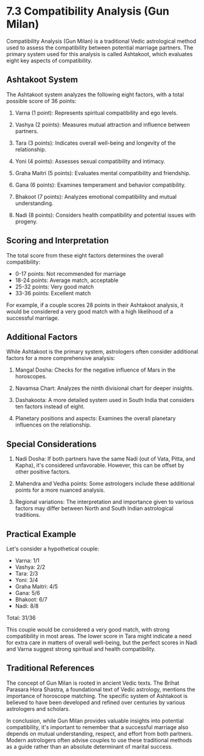 # 7.3 Compatibility Analysis (Gun Milan)

Compatibility Analysis (Gun Milan) is a traditional Vedic astrological method used to assess the compatibility between potential marriage partners. The primary system used for this analysis is called Ashtakoot, which evaluates eight key aspects of compatibility.

## Ashtakoot System

The Ashtakoot system analyzes the following eight factors, with a total possible score of 36 points:

1. Varna (1 point): Represents spiritual compatibility and ego levels.

2. Vashya (2 points): Measures mutual attraction and influence between partners.

3. Tara (3 points): Indicates overall well-being and longevity of the relationship.

4. Yoni (4 points): Assesses sexual compatibility and intimacy.

5. Graha Maitri (5 points): Evaluates mental compatibility and friendship.

6. Gana (6 points): Examines temperament and behavior compatibility.

7. Bhakoot (7 points): Analyzes emotional compatibility and mutual understanding.

8. Nadi (8 points): Considers health compatibility and potential issues with progeny.

## Scoring and Interpretation

The total score from these eight factors determines the overall compatibility:

- 0-17 points: Not recommended for marriage
- 18-24 points: Average match, acceptable
- 25-32 points: Very good match
- 33-36 points: Excellent match

For example, if a couple scores 28 points in their Ashtakoot analysis, it would be considered a very good match with a high likelihood of a successful marriage.

## Additional Factors

While Ashtakoot is the primary system, astrologers often consider additional factors for a more comprehensive analysis:

1. Mangal Dosha: Checks for the negative influence of Mars in the horoscopes.

2. Navamsa Chart: Analyzes the ninth divisional chart for deeper insights.

3. Dashakoota: A more detailed system used in South India that considers ten factors instead of eight.

4. Planetary positions and aspects: Examines the overall planetary influences on the relationship.

## Special Considerations

1. Nadi Dosha: If both partners have the same Nadi (out of Vata, Pitta, and Kapha), it's considered unfavorable. However, this can be offset by other positive factors.

2. Mahendra and Vedha points: Some astrologers include these additional points for a more nuanced analysis.

3. Regional variations: The interpretation and importance given to various factors may differ between North and South Indian astrological traditions.

## Practical Example

Let's consider a hypothetical couple:

- Varna: 1/1
- Vashya: 2/2
- Tara: 2/3
- Yoni: 3/4
- Graha Maitri: 4/5
- Gana: 5/6
- Bhakoot: 6/7
- Nadi: 8/8

Total: 31/36

This couple would be considered a very good match, with strong compatibility in most areas. The lower score in Tara might indicate a need for extra care in matters of overall well-being, but the perfect scores in Nadi and Varna suggest strong spiritual and health compatibility.

## Traditional References

The concept of Gun Milan is rooted in ancient Vedic texts. The Brihat Parasara Hora Shastra, a foundational text of Vedic astrology, mentions the importance of horoscope matching. The specific system of Ashtakoot is believed to have been developed and refined over centuries by various astrologers and scholars.

In conclusion, while Gun Milan provides valuable insights into potential compatibility, it's important to remember that a successful marriage also depends on mutual understanding, respect, and effort from both partners. Modern astrologers often advise couples to use these traditional methods as a guide rather than an absolute determinant of marital success. 
